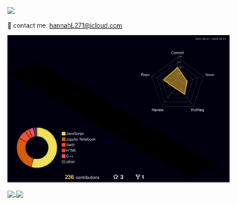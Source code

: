 

![](https://visitor-badge.glitch.me/badge?page_id=CallMeL.readme&left_color=blue&right_color=green&left_text=👋%20hi%20there,%20you%20are%20visitor%20%23)

📮 contact me: hannahL271@icloud.com



![](./profile-3d-contrib/profile-night-rainbow.svg)

<a href="https://github.com/anuraghazra/convoychat">
  <img align="center" src="https://github-readme-stats.vercel.app/api?username=CallMeL&show_icons=true&theme=jolly" />
</a>
<a href="https://github.com/anuraghazra/github-readme-stats">
  <img align="center" src="https://github-readme-stats.vercel.app/api/top-langs/?username=CallMeL&hide=jupyter%20notebook&layout=compact&theme=jolly&langs_count=8" />
</a>



